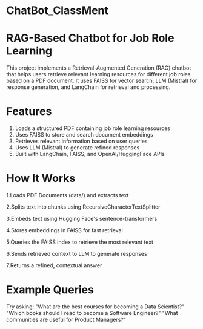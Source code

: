 # ChatBot_ClassMent

# RAG-Based Chatbot for Job Role Learning
This project implements a Retrieval-Augmented Generation (RAG) chatbot that helps users retrieve relevant learning resources for different job roles based on a PDF document. It uses FAISS for vector search, LLM (Mistral) for response generation, and LangChain for retrieval and processing.

# Features
1. Loads a structured PDF containing job role learning resources
2. Uses FAISS to store and search document embeddings
3. Retrieves relevant information based on user queries
4. Uses LLM (Mistral) to generate refined responses
5. Built with LangChain, FAISS, and OpenAI/HuggingFace APIs

# How It Works
1.Loads PDF Documents (data/) and extracts text

2.Splits text into chunks using RecursiveCharacterTextSplitter

3.Embeds text using Hugging Face's sentence-transformers

4.Stores embeddings in FAISS for fast retrieval

5.Queries the FAISS index to retrieve the most relevant text

6.Sends retrieved context to LLM to generate responses

7.Returns a refined, contextual answer

# Example Queries
Try asking:
 "What are the best courses for becoming a Data Scientist?"
 "Which books should I read to become a Software Engineer?"
 "What communities are useful for Product Managers?"
